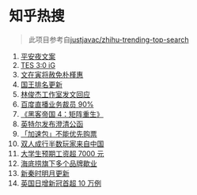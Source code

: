 # 知乎热搜

> 此项目参考自[justjavac/zhihu-trending-top-search](https://github.com/justjavac/zhihu-trending-top-search/blob/main/utils.ts)

<!-- BEGIN -->
  <!-- 最后更新时间:Fri Dec 24 2021 12:18:24 GMT+0000 (Coordinated Universal Time) -->
  1. [平安夜文案](https://www.zhihu.com/search?q=平安夜)
1. [TES 3:0 iG](https://www.zhihu.com/search?q=tes)
1. [文在寅将赦免朴槿惠](https://www.zhihu.com/search?q=朴槿惠)
1. [国王排名更新](https://www.zhihu.com/search?q=国王排名)
1. [林俊杰工作室发文回应](https://www.zhihu.com/search?q=林俊杰)
1. [百度直播业务裁员 90%](https://www.zhihu.com/search?q=百度裁员)
1. [《黑客帝国 4：矩阵重生》](https://www.zhihu.com/search?q=黑客帝国4)
1. [英特尔发布澄清公函](https://www.zhihu.com/search?q=英特尔)
1. [「加速包」不能优先购票](https://www.zhihu.com/search?q=加速包)
1. [双人成行半数玩家来自中国](https://www.zhihu.com/search?q=双人成行)
1. [大学生预期工资超 7000 元](https://www.zhihu.com/search?q=大学生预期工资)
1. [海底捞旗下多个品牌歇业](https://www.zhihu.com/search?q=海底捞)
1. [新秦时明月更新](https://www.zhihu.com/search?q=新秦时明月)
1. [英国日增新冠首超 10 万例](https://www.zhihu.com/search?q=英国疫情)
  <!-- END -->